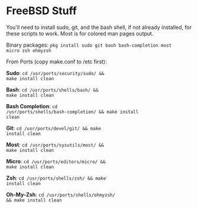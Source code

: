 # FreeBSD Stuff
You'll need to install sudo, git, and the bash shell, if not already installed, for these scripts to work. Most is for colored man pages output.

Binary packages:
<code>pkg install sudo git bash bash-completion most micro zsh ohmyzsh</code>

From Ports (copy make.conf to /etc first):

**Sudo**: <code>cd /usr/ports/security/sudo/ && make install clean</code>

**Bash**: <code>cd /usr/ports/shells/bash/ && make install clean</code>

**Bash Completion**: <code>cd /usr/ports/shells/bash-completion/ && make install clean</code>

**Git**: <code>cd /usr/ports/devel/git/ && make install clean</code>

**Most**: <code>cd /usr/ports/sysutils/most/ && make install clean</code>

**Micro**: <code>cd /usr/ports/editors/micro/ && make install clean</code>

**Zsh**: <code>cd /usr/ports/shells/zsh/ && make install clean</code>

**Oh-My-Zsh**: <code>cd /usr/ports/shells/ohmyzsh/ && make install clean</code>
